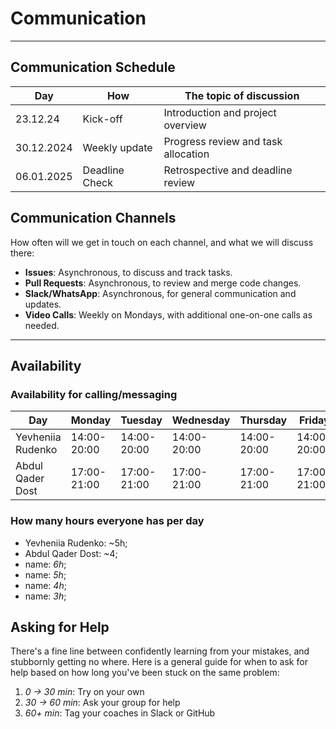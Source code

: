 <!--
    this template is for inspiration, feel free to change it however you like!

    Careful! be sure to protect your privacy when filling out this document
        everything you write here will be public
        so share only what you are comfortable sharing online
        you can share the rest in confidence with you group by another channel
-->

# Communication

______________________________________________________________________

## Communication Schedule

| Day         | How        | The topic of discussion         |
| ----------- | ---------  | ------------------------------ |
| 23.12.24    | Kick-off   | Introduction and project overview |
| 30.12.2024  | Weekly update | Progress review and task allocation |
| 06.01.2025  | Deadline Check | Retrospective and deadline review |

## Communication Channels

How often will we get in touch on each channel, and what we will discuss there:

- **Issues**: Asynchronous, to discuss and track tasks.
- **Pull Requests**: Asynchronous, to review and merge code changes.
- **Slack/WhatsApp**: Asynchronous, for general communication and updates.
- **Video Calls**: Weekly on Mondays, with additional one-on-one calls as needed.

______________________________________________________________________

## Availability

### Availability for calling/messaging

| Day                | Monday         | Tuesday        | Wednesday      | Thursday       | Friday         | Saturday       | Sunday         |
| ------------------ | -------------- | -------------- | -------------- | -------------- | -------------- | -------------- | -------------- |
| Yevheniia Rudenko  | 14:00-20:00    | 14:00-20:00    | 14:00-20:00    | 14:00-20:00    | 14:00-20:00    | 19:00-21:00    | 19:00-21:00    |
| Abdul Qader Dost   | 17:00-21:00    | 17:00-21:00    | 17:00-21:00    | 17:00-21:00    | 17:00-21:00    | 14:00-20:00    | 14:00-20:00    |

### How many hours everyone has per day

- Yevheniia Rudenko: ~5h;
- Abdul Qader Dost: ~4;
- name: _6h_;
- name: _5h_;
- name: _4h_;
- name: _3h_;

## Asking for Help

There's a fine line between confidently learning from your mistakes, and
stubbornly getting no where. Here is a general guide for when to ask for help
based on how long you've been stuck on the same problem:

1. _0 -> 30 min_: Try on your own
1. _30 -> 60 min_: Ask your group for help
1. _60+ min_: Tag your coaches in Slack or GitHub
